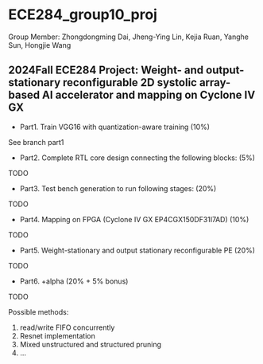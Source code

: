 # ECE284_group10_proj
Group Member:
Zhongdongming Dai, Jheng-Ying Lin, Kejia Ruan, Yanghe Sun, Hongjie Wang
## 2024Fall ECE284 Project: Weight- and output-stationary reconfigurable 2D systolic array-based AI accelerator and mapping on Cyclone IV GX

- Part1. Train VGG16 with quantization-aware training (10%)

See branch part1
- Part2. Complete RTL core design connecting the following blocks: (5%)

TODO
- Part3. Test bench generation to run following stages: (20%)

TODO
- Part4. Mapping on FPGA (Cyclone IV GX EP4CGX150DF31I7AD)  (10%)

TODO
- Part5. Weight-stationary and output stationary reconfigurable PE (20%)

TODO
- Part6. +alpha (20% + 5% bonus)

TODO

Possible methods:
1. read/write FIFO concurrently
2. Resnet implementation
3. Mixed unstructured and structured pruning
4. ...